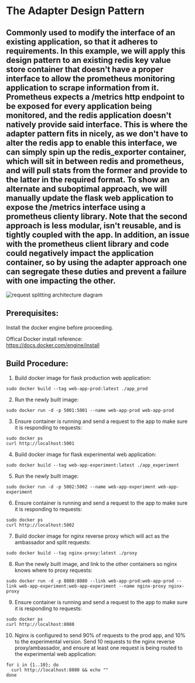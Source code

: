# The Adapter Design Pattern
## Commonly used to modify the interface of an existing application, so that it adheres to requirements. In this example, we will apply this design pattern to an existing redis key value store container that doesn't have a proper interface to allow the prometheus monitoring application to scrape information from it. Prometheus expects a /metrics http endpoint to be exposed for every application being monitored, and the redis application doesn't natively provide said interface. This is where the adapter pattern fits in nicely, as we don't have to alter the redis app to enable this interface, we can simply spin up the redis_exporter container, which will sit in between redis and prometheus, and will pull stats from the former and provide to the latter in the required format. To show an alternate and suboptimal approach, we will manually update the flask web application to expose the /metrics interface using a prometheus clienty library. Note that the second approach is less modular, isn't reusable, and is  tightly coupled with the app. In addition, an issue with the prometheus client library and code could negatively impact the application container, so by using the adapter approach one can segregate these duties and prevent a failure with one impacting the other. 

![request splitting architecture diagram](ambassador_request_splitting_arch.png)

## Prerequisites:  
Install the docker engine before proceeding.  

Offical Docker install reference:  
https://docs.docker.com/engine/install  

## Build Procedure:
1. Build docker image for flask production web application:  
  ```shell
  sudo docker build --tag web-app-prod:latest ./app_prod  
  ```
  
2. Run the newly built image:  
  ```shell  
  sudo docker run -d -p 5001:5001 --name web-app-prod web-app-prod   
  ```
  
3. Ensure container is running and send a request to the app to make sure it is responding to requests:  
  ```shell  
  sudo docker ps  
  curl http://localhost:5001  
  ```

4. Build docker image for flask experimental web application:  
  ```shell
  sudo docker build --tag web-app-experiment:latest ./app_experiment
  ```

5. Run the newly built image:  
  ```shell
  sudo docker run -d -p 5002:5002 --name web-app-experiment web-app-experiment   
  ```
  
6. Ensure container is running and send a request to the app to make sure it is responding to requests:   
  ```shell
  sudo docker ps  
  curl http://localhost:5002  
  ```

7. Build docker image for nginx reverse proxy which will act as the ambassador and split requests:  
  ```shell
  sudo docker build --tag nginx-proxy:latest ./proxy 
  ```
  
8. Run the newly built image, and link to the other containers so nginx knows where to proxy requests:  
  ```shell
  sudo docker run -d -p 8080:8080 --link web-app-prod:web-app-prod --link web-app-experiment:web-app-experiment --name nginx-proxy nginx-proxy
  ```
  
9. Ensure container is running and send a request to the app to make sure it is responding to requests:  
  ```shell
  sudo docker ps
  curl http://localhost:8080
  ```
  
10. Nginx is configured to send 90% of requests to the prod app, and 10% to the experimental version. Send 10 requests to the nginx reverse proxy/ambassador, and ensure at least one request is being routed to the experimental web application:
  ```shell
  for i in {1..10}; do
    curl http://localhost:8080 && echo ""
  done 
  ```

